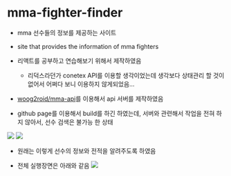 # mma-fighter-finder
- mma 선수들의 정보를 제공하는 사이트
- site that provides the information of mma fighters

- 리액트를 공부하고 연습해보기 위해서 제작하였음
  - 리덕스라던가 conetex API를 이용할 생각이었는데 생각보다 상태관리 할 것이 없어서 어쩌다 보니 이용하지 않게되었음... 
- [woog2roid/mma-api](https://github.com/woog2roid/mma-api)를 이용해서 api 서버를 제작하였음
- github page를 이용해서 build를 하긴 하였는데, 서버와 관련해서 작업을 전혀 하지 않아서, 선수 검색은 불가능 한 상태
  
![](https://user-images.githubusercontent.com/54667577/110948546-d527a900-8384-11eb-8fda-ae3ea57ceba5.png)
![](https://user-images.githubusercontent.com/54667577/110948555-d6f16c80-8384-11eb-9e2c-75afc74554db.png)
- 원래는 이렇게 선수의 정보와 전적을 알려주도록 하였음

- 전체 실행장면은 아래와 같음
![](https://user-images.githubusercontent.com/54667577/110946940-dce64e00-8382-11eb-9960-b6a30bf2f1fd.gif)
